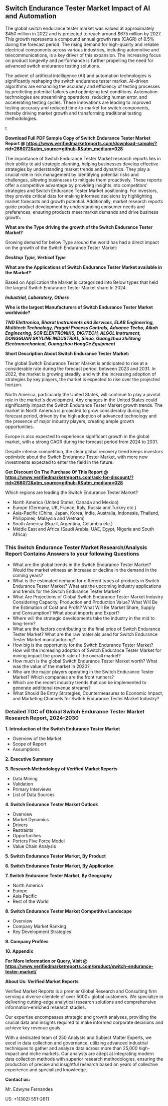 <h2>Switch Endurance Tester Market Impact of AI and Automation</h2><p>The global switch endurance tester market was valued at approximately $450 million in 2022 and is projected to reach around $675 million by 2027. This growth represents a compound annual growth rate (CAGR) of 8.5% during the forecast period. The rising demand for high-quality and reliable electrical components across various industries, including automotive and telecommunications, is a key driver of this expansion. The increasing focus on product longevity and performance is further propelling the need for advanced switch endurance testing solutions.</p><p>The advent of artificial intelligence (AI) and automation technologies is significantly reshaping the switch endurance tester market. AI-driven algorithms are enhancing the accuracy and efficiency of testing processes by predicting potential failures and optimizing test conditions. Automation technologies are streamlining operations, reducing human error, and accelerating testing cycles. These innovations are leading to improved testing accuracy and reduced time-to-market for switch components, thereby driving market growth and transforming traditional testing methodologies.</p>t</p><p id="" class=""><strong>Download Full PDF Sample Copy of Switch Endurance Tester Market Report @ <a href="https://www.verifiedmarketreports.com/download-sample/?rid=268072&utm_source=github-R&utm_medium=028" target="_blank">https://www.verifiedmarketreports.com/download-sample/?rid=268072&utm_source=github-R&utm_medium=028</a></strong></p><p>The importance of&nbsp;Switch Endurance Tester Market research reports lies in their ability to aid strategic planning, helping businesses develop effective strategies by understanding market trends and dynamics. They play a crucial role in risk management by identifying potential risks and challenges, allowing businesses to mitigate them proactively. These reports offer a competitive advantage by providing insights into competitors' strategies and Switch Endurance Tester Market positioning. For investors, they provide critical data for making informed decisions by highlighting market forecasts and growth potential. Additionally, market research reports guide product development by understanding consumer needs and preferences, ensuring products meet market demands and drive business growth.</p><p><strong>What are the&nbsp;Type driving the growth of the Switch Endurance Tester Market?</strong></p><p id="" class="">Growing demand for below Type around the world has had a direct impact on the growth of the Switch Endurance Tester Market:</p><em><strong>Desktop Type, Vertical Type</strong></em></p><strong>What are the&nbsp;Applications&nbsp;of Switch Endurance Tester Market available in the Market?</strong></p><p id="" class="">Based on Application the Market is categorized into Below types that held the largest Switch Endurance Tester Market share In 2024.</p><em><strong>Industrial, Laboratory, Others</strong></em></p><strong>Who is the largest Manufacturers of Switch Endurance Tester Market worldwide?</strong></p><p><em><strong>TND Elettronica, Bharat Instruments and Services, ELAB Engineering, Multitech Technology, Pragati Process Controls, Advance Techo, Aikoh Engineering, SCR ELEKTRONIKS, DIGITECH, ALGOL Instrument, DONGGUAN SKYLINE INDUSTRIAL, Sinuo, Guangzhou zhilitong Electromechanical, Guangzhou HongCe Equipment</strong></em></p><p id="" class=""><strong>Short Description About Switch Endurance Tester Market:</strong></p><p>The global Switch Endurance Tester Market is anticipated to rise at a considerable rate during the forecast period, between 2023 and 2031. In 2022, the market is growing steadily, and with the increasing adoption of strategies by key players, the market is expected to rise over the projected horizon.</p><p>North America, particularly the United States, will continue to play a pivotal role in the market's development. Any changes in the United States could significantly impact the Switch Endurance Tester Market growth trends. The market in North America is projected to grow considerably during the forecast period, driven by the high adoption of advanced technology and the presence of major industry players, creating ample growth opportunities.</p><p>Europe is also expected to experience significant growth in the global market, with a strong CAGR during the forecast period from 2024 to 2031.</p><p>Despite intense competition, the clear global recovery trend keeps investors optimistic about the Switch Endurance Tester Market, with more new investments expected to enter the field in the future.</p><p id="" class=""><strong>Get Discount On The Purchase Of This Report @ <a href="https://www.verifiedmarketreports.com/ask-for-discount/?rid=268072&utm_source=github-R&utm_medium=028" target="_blank">https://www.verifiedmarketreports.com/ask-for-discount/?rid=268072&utm_source=github-R&utm_medium=028</a></strong></p>Which regions are leading the Switch Endurance Tester Market?</p><ul><li>North America (United States, Canada and Mexico)</li><li>Europe (Germany, UK, France, Italy, Russia and Turkey etc.)</li><li>Asia-Pacific (China, Japan, Korea, India, Australia, Indonesia, Thailand, Philippines, Malaysia and Vietnam)</li><li>South America (Brazil, Argentina, Columbia etc.)</li><li>Middle East and Africa (Saudi Arabia, UAE, Egypt, Nigeria and South Africa)</li></ul><h3 id="" class="">This Switch Endurance Tester Market Research/Analysis Report Contains Answers to your following Questions</h3><ul><li>What are the global trends in the Switch Endurance Tester Market? Would the market witness an increase or decline in the demand in the coming years?</li><li>What is the estimated demand for different types of products in Switch Endurance Tester Market? What are the upcoming industry applications and trends for the Switch Endurance Tester Market?</li><li>What Are Projections of Global Switch Endurance Tester Market Industry Considering Capacity, Production and Production Value? What Will Be the Estimation of Cost and Profit? What Will Be Market Share, Supply and Consumption? What about imports and Export?</li><li>Where will the strategic developments take the industry in the mid to long-term?</li><li>What are the factors contributing to the final price of Switch Endurance Tester Market? What are the raw materials used for Switch Endurance Tester Market manufacturing?</li><li>How big is the opportunity for the Switch Endurance Tester Market? How will the increasing adoption of Switch Endurance Tester Market for mining impact the growth rate of the overall market?</li><li>How much is the global Switch Endurance Tester Market worth? What was the value of the market In 2020?</li><li>Who are the major players operating in the Switch Endurance Tester Market? Which companies are the front runners?</li><li>Which are the recent industry trends that can be implemented to generate additional revenue streams?</li><li>What Should Be Entry Strategies, Countermeasures to Economic Impact, and Marketing Channels for Switch Endurance Tester Market Industry?</li></ul><h3 id="" class="">Detailed TOC of Global Switch Endurance Tester Market Research Report, 2024-2030</h3><p id="" class=""><strong>1. Introduction of the Switch Endurance Tester Market</strong></p><ul><li>Overview of the Market</li><li>Scope of Report</li><li>Assumptions</li></ul><p id="" class=""><strong>2. Executive Summary</strong></p><p id="" class=""><strong>3. Research Methodology of Verified Market Reports</strong></p><ul><li>Data Mining</li><li>Validation</li><li>Primary Interviews</li><li>List of Data Sources</li></ul><p id="" class=""><strong>4. Switch Endurance Tester Market Outlook</strong></p><ul><li>Overview</li><li>Market Dynamics</li><li>Drivers</li><li>Restraints</li><li>Opportunities</li><li>Porters Five Force Model</li><li>Value Chain Analysis</li></ul><p id="" class=""><strong>5. Switch Endurance Tester Market, By Product</strong></p><p id="" class=""><strong>6. Switch Endurance Tester Market, By Application</strong></p><p id="" class=""><strong>7. Switch Endurance Tester Market, By Geography</strong></p><ul><li>North America</li><li>Europe</li><li>Asia Pacific</li><li>Rest of the World</li></ul><p id="" class=""><strong>8. Switch Endurance Tester Market Competitive Landscape</strong></p><ul><li>Overview</li><li>Company Market Ranking</li><li>Key Development Strategies</li></ul><p id="" class=""><strong>9. Company Profiles</strong></p><p id="" class=""><strong>10. Appendix</strong></p><p id="" class=""><strong>For More Information or Query, Visit @ <a href="https://www.verifiedmarketreports.com/product/switch-endurance-tester-market/" target="_blank">https://www.verifiedmarketreports.com/product/switch-endurance-tester-market/</a></strong></p><p id="" class=""><strong>About Us: Verified Market Reports</strong></p><p id="" class="">Verified Market Reports is a premier Global Research and Consulting firm serving a diverse clientele of over 5000+ global customers. We specialize in delivering cutting-edge analytical research solutions and comprehensive information-enriched research studies.</p><p id="" class="">Our expertise encompasses strategic and growth analyses, providing the crucial data and insights required to make informed corporate decisions and achieve key revenue goals.</p><p id="" class="">With a dedicated team of 250 Analysts and Subject Matter Experts, we excel in data collection and governance, utilizing advanced industrial techniques to gather and analyze data across more than 25,000 high-impact and niche markets. Our analysts are adept at integrating modern data collection methods with superior research methodologies, ensuring the production of precise and insightful research based on years of collective experience and specialized knowledge.</p><p id="" class=""><strong>Contact us:</strong></p><p id="" class="">Mr. Edwyne Fernandes</p><p id="" class="">US: +1(302) 551-2611</p>